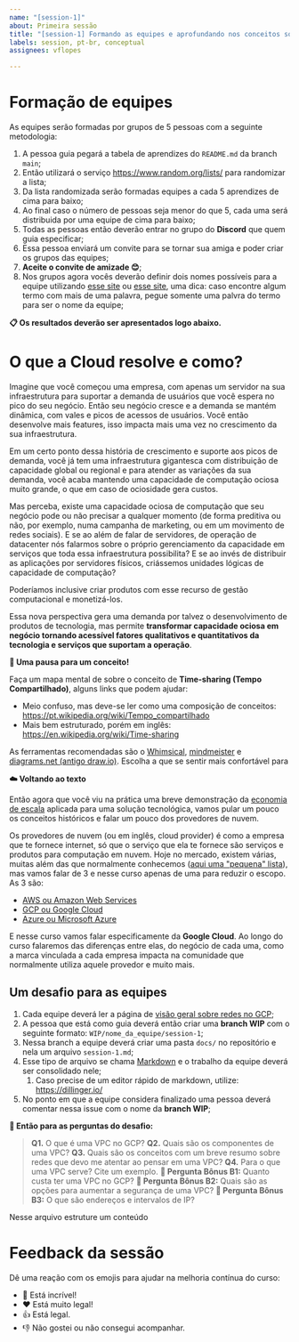 ```yaml
---
name: "[session-1]"
about: Primeira sessão
title: "[session-1] Formando as equipes e aprofundando nos conceitos sobre nuvem"
labels: session, pt-br, conceptual
assignees: vflopes

---
```


# Formação de equipes

As equipes serão formadas por grupos de 5 pessoas com a seguinte metodologia:

1. A pessoa guia pegará a tabela de aprendizes do `README.md` da branch `main`;
2. Então utilizará o serviço https://www.random.org/lists/ para randomizar a lista;
3. Da lista randomizada serão formadas equipes a cada 5 aprendizes de cima para baixo;
4. Ao final caso o número de pessoas seja menor do que 5, cada uma será distribuida por uma equipe de cima para baixo;
5. Todas as pessoas então deverão entrar no grupo do **Discord** que quem guia especificar;
6. Essa pessoa enviará um convite para se tornar sua amiga e poder criar os grupos das equipes;
7. **Aceite o convite de amizade 😊**;
8. Nos grupos agora vocês deverão definir dois nomes possíveis para a equipe utilizando [esse site](https://colornames.org/fresh/) ou [esse site](https://pt.wikipedia.org/wiki/Lista_de_povos_ind%C3%ADgenas_do_Brasil), uma dica: caso encontre algum termo com mais de uma palavra, pegue somente uma palvra do termo para ser o nome da equipe;

**📋 Os resultados deverão ser apresentados logo abaixo.**

# O que a Cloud resolve e como?

Imagine que você começou uma empresa, com apenas um servidor na sua infraestrutura para suportar a demanda de usuários que você espera no pico do seu negócio. Então seu negócio cresce e a demanda se mantém dinâmica, com vales e picos de acessos de usuários. Você então desenvolve mais features, isso impacta mais uma vez no crescimento da sua infraestrutura.

Em um certo ponto dessa história de crescimento e suporte aos picos de demanda, você já tem uma infraestrutura gigantesca com distribuição de capacidade global ou regional e para atender as variações da sua demanda, você acaba mantendo uma capacidade de computação ociosa muito grande, o que em caso de ociosidade gera custos.

Mas perceba, existe uma capacidade ociosa de computação que seu negócio pode ou não precisar a qualquer momento (de forma preditiva ou não, por exemplo, numa campanha de marketing, ou em um movimento de redes sociais). E se ao além de falar de servidores, de operação de datacenter nós falarmos sobre o próprio gerenciamento da capacidade em serviços que toda essa infraestrutura possibilita? E se ao invés de distribuir as aplicações por servidores físicos, criássemos unidades lógicas de capacidade de computação?

Poderíamos inclusive criar produtos com esse recurso de gestão computacional e monetizá-los.

Essa nova perspectiva gera uma demanda por talvez o desenvolvimento de produtos de tecnologia, mas permite **transformar capacidade ociosa em negócio tornando acessível fatores qualitativos e quantitativos da tecnologia e serviços que suportam a operação**.

**💬 Uma pausa para um conceito!**

Faça um mapa mental de sobre o conceito de **Time-sharing (Tempo Compartilhado)**, alguns links que podem ajudar:

- Meio confuso, mas deve-se ler como uma composição de conceitos: https://pt.wikipedia.org/wiki/Tempo_compartilhado
- Mais bem estruturado, porém em inglês: https://en.wikipedia.org/wiki/Time-sharing

As ferramentas recomendadas são o [Whimsical](https://whimsical.com/), [mindmeister](https://www.mindmeister.com/) e [diagrams.net (antigo draw.io)](https://www.diagrams.net/). Escolha a que se sentir mais confortável para

**☁️ Voltando ao texto**

Então agora que você viu na prática uma breve demonstração da [economia de escala](https://pt.wikipedia.org/wiki/Economia_de_escala) aplicada para uma solução tecnológica, vamos pular um pouco os conceitos históricos e falar um pouco dos provedores de nuvem.

Os provedores de nuvem (ou em inglês, cloud provider) é como a empresa que te fornece internet, só que o serviço que ela te fornece são serviços e produtos para computação em nuvem. Hoje no mercado, existem várias, muitas além das que normalmente conhecemos ([aqui uma "pequena" lista](https://en.wikipedia.org/wiki/Category:Cloud_computing_providers)), mas vamos falar de 3 e nesse curso apenas de uma para reduzir o escopo. As 3 são:

- [AWS ou Amazon Web Services](https://aws.amazon.com/)
- [GCP ou Google Cloud](https://cloud.google.com/)
- [Azure ou Microsoft Azure](https://azure.microsoft.com/en-us/)

E nesse curso vamos falar especificamente da **Google Cloud**. Ao longo do curso falaremos das diferenças entre elas, do negócio de cada uma, como a marca vinculada a cada empresa impacta na comunidade que normalmente utiliza aquele provedor e muito mais.

## Um desafio para as equipes

1. Cada equipe deverá ler a página de [visão geral sobre redes no GCP](https://cloud.google.com/vpc/docs/overview);
2. A pessoa que está como guia deverá então criar uma **branch WIP** com o seguinte formato: `WIP/nome_da_equipe/session-1`;
3. Nessa branch a equipe deverá criar uma pasta `docs/` no repositório e nela um arquivo `session-1.md`;
4. Esse tipo de arquivo se chama [Markdown](https://experienceleague.adobe.com/docs/contributor/contributor-guide/writing-essentials/markdown.html?lang=pt-BR) e o trabalho da equipe deverá ser consolidado nele;
   1. Caso precise de um editor rápido de markdown, utilize: https://dillinger.io/
5. No ponto em que a equipe considera finalizado uma pessoa deverá comentar nessa issue com o nome da **branch WIP**;

**👾 Então para as perguntas do desafio:**

> **Q1.** O que é uma VPC no GCP?
> **Q2.** Quais são os componentes de uma VPC?
> **Q3.** Quais são os conceitos com um breve resumo sobre redes que devo me atentar ao pensar em uma VPC?
> **Q4.** Para o que uma VPC serve? Cite um exemplo.
> **🚀 Pergunta Bônus B1:** Quanto custa ter uma VPC no GCP?
> **🚀 Pergunta Bônus B2:** Quais são as opções para aumentar a segurança de uma VPC?
> **🚀 Pergunta Bônus B3:** O que são endereços e intervalos de IP?

Nesse arquivo estruture um conteúdo 

# Feedback da sessão

Dê uma reação com os emojis para ajudar na melhoria contínua do curso: 

- 🎉 Está incrível!
- ❤️️ Está muito legal!
- 👍 Está legal.
- 👎 Não gostei ou não consegui acompanhar.